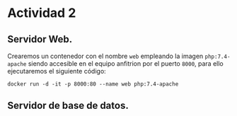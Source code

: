 # Actividad 2

## Servidor Web.

Crearemos un contenedor con el nombre `web` empleando la imagen `php:7.4-apache` siendo accesible en el equipo anfitrion por el puerto `8000`, para ello ejecutaremos el siguiente código:

```
docker run -d -it -p 8000:80 --name web php:7.4-apache
```


## Servidor de base de datos.